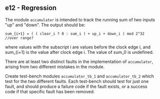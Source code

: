 e12 - Regression
----------------

The module `accumulator` is intended to track the running sum of two
inputs "up" and "down". The output should be:
```
sum_{i+1} = ( ( clear_i ? 0 : sum_i ) + up_i + down_i ) mod 2^32
//over range?
```
where values with the subscript i are values before the
clock edge i, and sum_{i+1} is the value after clock edge i.
The value of sum_0 is undefined.

There are at least two distinct faults in the implementation of `accumulator`, arising
from two different mistakes in the module.

Create test-bench modules `accumulator_tb_1` and `accumulator_tb_2` which test
for the two different faults. Each test-bench should test for
just one fault, and should produce a failure code if the fault
exists, or a success code if that specific fault has been removed.
